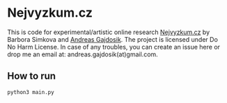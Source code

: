 
# Nejvyzkum.cz

This is code for experimental/artistic online research [Nejvyzkum.cz](https://nejvyzkum.cz) by Barbora Simkova and [Andreas Gajdosik](https://gajdosik.org).
The project is licensed under Do No Harm License.
In case of any troubles, you can create an issue here or drop me an email at: andreas.gajdosik(at)gmail.com.

## How to run

`python3 main.py`
